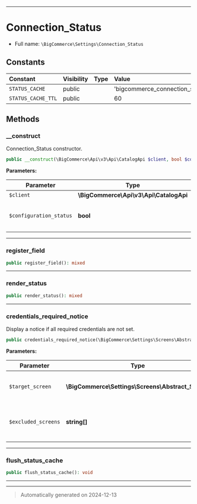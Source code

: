 ***

# Connection_Status





* Full name: `\BigCommerce\Settings\Connection_Status`


## Constants

| Constant | Visibility | Type | Value |
|:---------|:-----------|:-----|:------|
|`STATUS_CACHE`|public| |&#039;bigcommerce_connection_status&#039;|
|`STATUS_CACHE_TTL`|public| |60|


## Methods


### __construct

Connection_Status constructor.

```php
public __construct(\BigCommerce\Api\v3\Api\CatalogApi $client, bool $configuration_status): mixed
```








**Parameters:**

| Parameter | Type | Description |
|-----------|------|-------------|
| `$client` | **\BigCommerce\Api\v3\Api\CatalogApi** |  |
| `$configuration_status` | **bool** | Whether API configuration settings are fully in place |





***

### register_field



```php
public register_field(): mixed
```












***

### render_status



```php
public render_status(): mixed
```












***

### credentials_required_notice

Display a notice if all required credentials are not set.

```php
public credentials_required_notice(\BigCommerce\Settings\Screens\Abstract_Screen $target_screen, string[] $excluded_screens = []): void
```








**Parameters:**

| Parameter | Type | Description |
|-----------|------|-------------|
| `$target_screen` | **\BigCommerce\Settings\Screens\Abstract_Screen** | Settings screen the link will point to |
| `$excluded_screens` | **string[]** | Settings screen IDs that should not show the notice |





***

### flush_status_cache



```php
public flush_status_cache(): void
```












***


***
> Automatically generated on 2024-12-13
